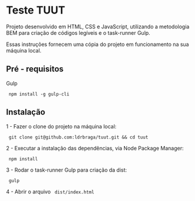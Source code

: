 # Teste TUUT

Projeto desenvolvido em HTML, CSS e JavaScript, utilizando a metodologia BEM para criação de códigos legíveis e o task-runner Gulp.

Essas instruções fornecem uma cópia do projeto em funcionamento na sua máquina local.

## Pré - requisitos

Gulp

`` 
npm install -g gulp-cli
`` 

## Instalação

1 - Fazer o clone do projeto na máquina local:

`` 
git clone git@github.com:ldrbraga/tuut.git && cd tuut
`` 

2 - Executar a instalação das dependências, via Node Package Manager:

`` 
npm install 
`` 

3 - Rodar o task-runner Gulp para criação da dist: 

`` 
gulp
`` 

4 - Abrir o arquivo `` dist/index.html`` 